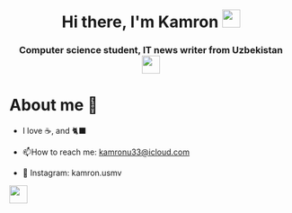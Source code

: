 

<h1 align="center">Hi there, I'm Kamron</a> 
<img src="https://github.com/blackcater/blackcater/raw/main/images/Hi.gif" height="32"/></h1>
<h3 align="center">Computer science student, IT news writer from Uzbekistan <img src="[https://github.com/blackcater/blackcater/raw/main/images/Hi.gif](https://sp.mycdn.me/image?id=866761868738&t=44&plc=WEB&tkn=*FwbpC0MQFWCfWWto9fi1qOpiUkM)" height="32"/> </h3>



<h1 >About me 🚀 </a></h1>

- I love ☕, and 🐈‍⬛ 


- :mailbox:How to reach me: kamronu33@icloud.com
- 📸 Instagram: kamron.usmv

<img src="[https://github.com/blackcater/blackcater/raw/main/images/Hi.gif](https://sp.mycdn.me/image?id=866761868738&t=44&plc=WEB&tkn=*FwbpC0MQFWCfWWto9fi1qOpiUkM)" height="32"/>
